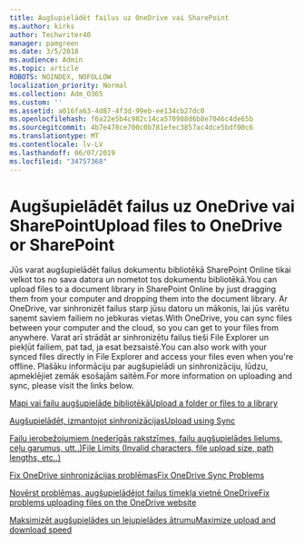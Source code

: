 ```yaml
---
title: Augšupielādēt failus uz OneDrive vai SharePoint
ms.author: kirks
author: Techwriter40
manager: pamgreen
ms.date: 3/5/2018
ms.audience: Admin
ms.topic: article
ROBOTS: NOINDEX, NOFOLLOW
localization_priority: Normal
ms.collection: Adm_O365
ms.custom: ''
ms.assetid: a016fa63-4d87-4f3d-99eb-ee134cb27dc0
ms.openlocfilehash: f6a22e5b4c982c14ca570988d6b8e7046c4de65b
ms.sourcegitcommit: 4b7e478ce700c0b781efec3857ac4dce5bdf00c6
ms.translationtype: MT
ms.contentlocale: lv-LV
ms.lasthandoff: 06/07/2019
ms.locfileid: "34757368"
---
```

# <a name="upload-files-to-onedrive-or-sharepoint"></a><span data-ttu-id="43a58-102">Augšupielādēt failus uz OneDrive vai SharePoint</span><span class="sxs-lookup"><span data-stu-id="43a58-102">Upload files to OneDrive or SharePoint</span></span>

<span data-ttu-id="43a58-103">Jūs varat augšupielādēt failus dokumentu bibliotēkā SharePoint Online tikai velkot tos no sava datora un nometot tos dokumentu bibliotēkā.</span><span class="sxs-lookup"><span data-stu-id="43a58-103">You can upload files to a document library in SharePoint Online by just dragging them from your computer and dropping them into the document library.</span></span> <span data-ttu-id="43a58-104">Ar OneDrive, var sinhronizēt failus starp jūsu datoru un mākonis, lai jūs varētu saņemt saviem failiem no jebkuras vietas.</span><span class="sxs-lookup"><span data-stu-id="43a58-104">With OneDrive, you can sync files between your computer and the cloud, so you can get to your files from anywhere.</span></span> <span data-ttu-id="43a58-105">Varat arī strādāt ar sinhronizētu failus tieši File Explorer un piekļūt failiem, pat tad, ja esat bezsaistē.</span><span class="sxs-lookup"><span data-stu-id="43a58-105">You can also work with your synced files directly in File Explorer and access your files even when you're offline.</span></span> <span data-ttu-id="43a58-106">Plašāku informāciju par augšupielādi un sinhronizāciju, lūdzu, apmeklējiet zemāk esošajām saitēm.</span><span class="sxs-lookup"><span data-stu-id="43a58-106">For more information on uploading and sync, please visit the links below.</span></span>

[<span data-ttu-id="43a58-107">Mapi vai failu augšupielāde bibliotēkā</span><span class="sxs-lookup"><span data-stu-id="43a58-107">Upload a folder or files to a library</span></span>](https://support.office.com/article/upload-a-folder-or-files-to-a-document-library-eb18fcba-c953-4d45-8d90-8da66edeacdb)

[<span data-ttu-id="43a58-108">Augšupielādēt, izmantojot sinhronizācijas</span><span class="sxs-lookup"><span data-stu-id="43a58-108">Upload using Sync</span></span>](https://support.office.com/article/sync-files-with-the-onedrive-sync-client-in-windows-615391c4-2bd3-4aae-a42a-858262e42a49)

[<span data-ttu-id="43a58-109">Failu ierobežojumiem (nederīgās rakstzīmes, failu augšupielādes lielums, ceļu garumus, utt..)</span><span class="sxs-lookup"><span data-stu-id="43a58-109">File Limits (Invalid characters, file upload size, path lengths, etc..)</span></span>](https://support.office.com/article/invalid-file-names-and-file-types-in-onedrive-onedrive-for-business-and-sharepoint-64883a5d-228e-48f5-b3d2-eb39e07630fa?ui=en-US&amp;rs=en-US&amp;ad=US)

[<span data-ttu-id="43a58-110">Fix OneDrive sinhronizācijas problēmas</span><span class="sxs-lookup"><span data-stu-id="43a58-110">Fix OneDrive Sync Problems</span></span>](https://support.office.com/article/Fix-OneDrive-sync-problems-83ab0d8a-8400-45b0-8dcf-dc8aa8a6bcf8)

[<span data-ttu-id="43a58-111">Novērst problēmas, augšupielādējot failus tīmekļa vietnē OneDrive</span><span class="sxs-lookup"><span data-stu-id="43a58-111">Fix problems uploading files on the OneDrive website</span></span>](https://support.office.com/article/Fix-problems-uploading-files-on-the-OneDrive-website-9afcc4a0-e344-4bc9-9c9d-59d3e802247e)

[<span data-ttu-id="43a58-112">Maksimizēt augšupielādes un lejupielādes ātrumu</span><span class="sxs-lookup"><span data-stu-id="43a58-112">Maximize upload and download speed</span></span>](https://support.office.com/article/Maximize-upload-and-download-speed-8eeadfb8-501f-406d-997b-98ab6ff67f43)